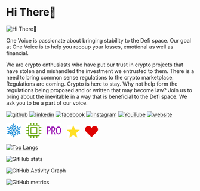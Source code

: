 # Hi There👋
![Hi There👋](https://static.vecteezy.com/system/resources/previews/000/540/663/original/vector-welcome-banner-alphabet-sign-marquee-light-bulb.jpg)

One Voice is passionate about bringing stability to the Defi space. Our goal at One Voice is to help you recoup your losses, emotional as well as financial.

We are crypto enthusiasts who have put our trust in crypto projects that have stolen and mishandled the investment we entrusted to them.  There is a need to bring common sense regulations to the crypto marketplace. Regulations are coming. Crypto is here to stay. Why not help form the regulations being proposed and or written that may become law? Join us to bring about the inevitable in a way that is beneficial to the Defi space. We ask you to be a part of our voice.


[<img src='https://cdn.jsdelivr.net/npm/simple-icons@3.0.1/icons/github.svg' alt='github' height='40'>](https://github.com/onevoice-rocks)  [<img src='https://cdn.jsdelivr.net/npm/simple-icons@3.0.1/icons/linkedin.svg' alt='linkedin' height='40'>](https://www.linkedin.com/in/#/)  [<img src='https://cdn.jsdelivr.net/npm/simple-icons@3.0.1/icons/facebook.svg' alt='facebook' height='40'>](https://www.facebook.com/#)  [<img src='https://cdn.jsdelivr.net/npm/simple-icons@3.0.1/icons/instagram.svg' alt='instagram' height='40'>](https://www.instagram.com/#/)  [<img src='https://cdn.jsdelivr.net/npm/simple-icons@3.0.1/icons/youtube.svg' alt='YouTube' height='40'>](https://www.youtube.com/channel/#)  [<img src='https://cdn.jsdelivr.net/npm/simple-icons@3.0.1/icons/icloud.svg' alt='website' height='40'>](http://onevoice.rocks/)  

<a href='https://archiveprogram.github.com/'><img src='https://raw.githubusercontent.com/acervenky/animated-github-badges/master/assets/acbadge.gif' width='40' height='40'></a> <a href='https://docs.github.com/en/developers'><img src='https://raw.githubusercontent.com/acervenky/animated-github-badges/master/assets/devbadge.gif' width='40' height='40'></a> <a href='https://github.com/pricing'><img src='https://raw.githubusercontent.com/acervenky/animated-github-badges/master/assets/pro.gif' width='40' height='40'></a> <a href='https://stars.github.com/'><img src='https://raw.githubusercontent.com/acervenky/animated-github-badges/master/assets/starbadge.gif' width='35' height='35'></a> <a href='https://docs.github.com/en/github/supporting-the-open-source-community-with-github-sponsors'><img src='https://raw.githubusercontent.com/acervenky/animated-github-badges/master/assets/sponsorbadge.gif' width='35' height='35'></a> 

[![Top Langs](https://github-readme-stats.vercel.app/api/top-langs/?username=onevoice-rocks)](https://github.com/anuraghazra/github-readme-stats)

![GitHub stats](https://github-readme-stats.vercel.app/api?username=onevoice-rocks&show_icons=true&count_private=true)  

![GitHub Activity Graph](https://activity-graph.herokuapp.com/graph?username=onevoice-rocks)  

![GitHub metrics](https://metrics.lecoq.io/onevoice-rocks)  

